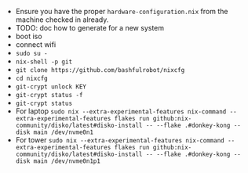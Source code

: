 - Ensure you have the proper `hardware-configuration.nix` from the machine checked in already.
- TODO: doc how to generate for a new system
- boot iso
- connect wifi
- `sudo su -`
- `nix-shell -p git`
- `git clone https://github.com/bashfulrobot/nixcfg`
- `cd nixcfg`
- `git-crypt unlock KEY`
- `git-crypt status -f`
- `git-crypt status`
- For laptop `sudo nix --extra-experimental-features nix-command --extra-experimental-features flakes run github:nix-community/disko/latest#disko-install -- --flake .#donkey-kong --disk main /dev/nvme0n1`
- For tower `sudo nix --extra-experimental-features nix-command --extra-experimental-features flakes run github:nix-community/disko/latest#disko-install -- --flake .#donkey-kong --disk main /dev/nvme0n1p1`
